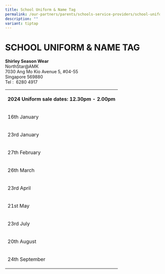 ```yaml
---
title: School Uniform & Name Tag
permalink: /our-partners/parents/schools-service-providers/school-uniform-n-name-tag/
description: ""
variant: tiptap
---
```

<h1><strong>SCHOOL UNIFORM &amp; NAME TAG</strong></h1><p><strong>Shirley Season Wear</strong><br>NorthStar@AMK<br>7030 Ang Mo Kio Avenue 5, #04-55<br>Singapore 569880<br>Tel :&nbsp; 6280 4917</p><table><tbody><tr><th rowspan="1" colspan="1"><p>2024 Uniform sale dates: 12.30pm - 2.00pm</p></th></tr><tr><td rowspan="1" colspan="1"><p>16th January</p></td></tr><tr><td rowspan="1" colspan="1"><p>23rd January</p></td></tr><tr><td rowspan="1" colspan="1"><p>27th February</p></td></tr><tr><td rowspan="1" colspan="1"><p>26th March</p></td></tr><tr><td rowspan="1" colspan="1"><p>23rd April</p></td></tr><tr><td rowspan="1" colspan="1"><p>21st May</p></td></tr><tr><td rowspan="1" colspan="1"><p>23rd July</p></td></tr><tr><td rowspan="1" colspan="1"><p>20th August</p></td></tr><tr><td rowspan="1" colspan="1"><p>24th September</p></td></tr></tbody></table><p></p>